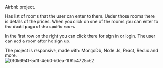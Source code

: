 Airbnb project.

Has list of rooms that the user can enter to them.
Under those rooms there is details of the prices.
When you click on one of the rooms you can enter to the deatil page of the spcific room.

In the first row on the right you can click there for sign in or login.
The user can add a room after he sign up.

The project is responsive, made with: MongoDb, Node Js, React, Redux and more.  
![0f0b6941-5d1f-4eb0-b0ea-1f61c4725c62](https://github.com/ravePinchas/Final-Project/assets/57952952/5dbc384a-26bd-4443-b388-02eff08cad46)

